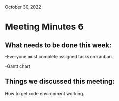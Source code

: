 October 30, 2022

# Meeting Minutes 6

## What needs to be done this week:

-Everyone must complete assigned tasks on kanban.

-Gantt chart

## Things we discussed this meeting:

How to get code environment working.

